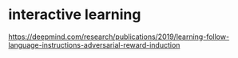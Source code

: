 
# interactive learning

https://deepmind.com/research/publications/2019/learning-follow-language-instructions-adversarial-reward-induction
